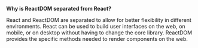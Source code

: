 **Why is ReactDOM separated from React?**

React and ReactDOM are separated to allow for better flexibility in different environments. React can be used to build user interfaces on the web, on mobile, or on desktop without having to change the core library. ReactDOM provides the specific methods needed to render components on the web.